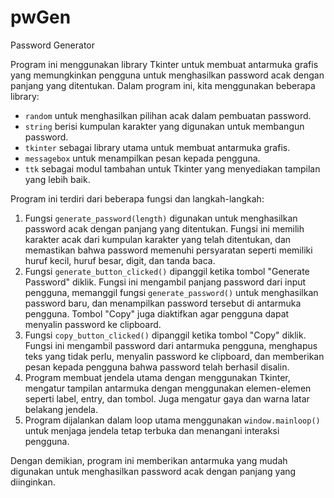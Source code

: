 # pwGen

Password Generator

Program ini menggunakan library Tkinter untuk membuat antarmuka grafis yang memungkinkan pengguna untuk menghasilkan password acak dengan panjang yang ditentukan. Dalam program ini, kita menggunakan beberapa library:
- `random` untuk menghasilkan pilihan acak dalam pembuatan password.
-	`string` berisi kumpulan karakter yang digunakan untuk membangun password.
-	`tkinter` sebagai library utama untuk membuat antarmuka grafis.
-	`messagebox` untuk menampilkan pesan kepada pengguna.
-	`ttk` sebagai modul tambahan untuk Tkinter yang menyediakan tampilan yang lebih baik.

Program ini terdiri dari beberapa fungsi dan langkah-langkah:
1.	Fungsi `generate_password(length)` digunakan untuk menghasilkan password acak dengan panjang yang ditentukan. Fungsi ini memilih karakter acak dari kumpulan karakter yang telah ditentukan, dan memastikan bahwa password memenuhi persyaratan seperti memiliki huruf kecil, huruf besar, digit, dan tanda baca.
2.	Fungsi `generate_button_clicked()` dipanggil ketika tombol "Generate Password" diklik. Fungsi ini mengambil panjang password dari input pengguna, memanggil fungsi `generate_password()` untuk menghasilkan password baru, dan menampilkan password tersebut di antarmuka pengguna. Tombol "Copy" juga diaktifkan agar pengguna dapat menyalin password ke clipboard.
3.	Fungsi `copy_button_clicked()` dipanggil ketika tombol "Copy" diklik. Fungsi ini mengambil password dari antarmuka pengguna, menghapus teks yang tidak perlu, menyalin password ke clipboard, dan memberikan pesan kepada pengguna bahwa password telah berhasil disalin.
4.	Program membuat jendela utama dengan menggunakan Tkinter, mengatur tampilan antarmuka dengan menggunakan elemen-elemen seperti label, entry, dan tombol. Juga mengatur gaya dan warna latar belakang jendela.
5.	Program dijalankan dalam loop utama menggunakan `window.mainloop()` untuk menjaga jendela tetap terbuka dan menangani interaksi pengguna.

Dengan demikian, program ini memberikan antarmuka yang mudah digunakan untuk menghasilkan password acak dengan panjang yang diinginkan.

